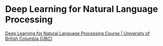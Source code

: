 # Deep Learning for Natural Language Processing 
[Deep Learning for Natural Language Processing Course | University of British Columbia (UBC)](https://github.com/UBC-NLP/deeplearning-nlp2018) 

